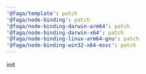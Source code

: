 ```yaml
---
'@faga/template': patch
'@faga/node-binding': patch
'@faga/node-binding-darwin-arm64': patch
'@faga/node-binding-darwin-x64': patch
'@faga/node-binding-linux-arm64-gnu': patch
'@faga/node-binding-win32-x64-msvc': patch
---
```


init

